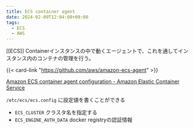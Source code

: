 ```yaml
---
title: ECS container agent
date: 2024-02-09T12:04:00+09:00
tags:
  - ECS
  - AWS
---
```


[[ECS]] Containerインスタンスの中で動くエージェントで、これを通してインスタンス内のコンテナの管理を行う。

{{< card-link "https://github.com/aws/amazon-ecs-agent" >}}

[Amazon ECS container agent configuration - Amazon Elastic Container Service](https://docs.aws.amazon.com/AmazonECS/latest/developerguide/ecs-agent-config.html)

`/etc/ecs/ecs.config` に設定値を書くことができる
- `ECS_CLUSTER` クラスタ名を指定する
- `ECS_ENGINE_AUTH_DATA` docker registryの認証情報
